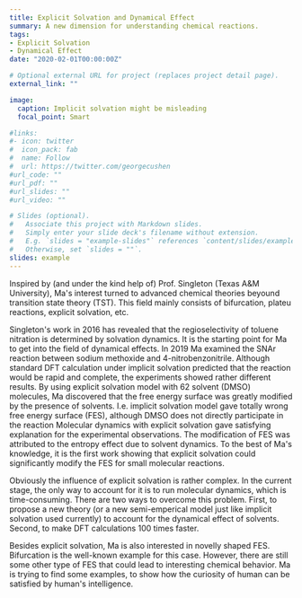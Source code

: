```yaml
---
title: Explicit Solvation and Dynamical Effect
summary: A new dimension for understanding chemical reactions.
tags:
- Explicit Solvation
- Dynamical Effect
date: "2020-02-01T00:00:00Z"

# Optional external URL for project (replaces project detail page).
external_link: ""

image:
  caption: Implicit solvation might be misleading
  focal_point: Smart

#links:
#- icon: twitter
#  icon_pack: fab
#  name: Follow
#  url: https://twitter.com/georgecushen
#url_code: ""
#url_pdf: ""
#url_slides: ""
#url_video: ""

# Slides (optional).
#   Associate this project with Markdown slides.
#   Simply enter your slide deck's filename without extension.
#   E.g. `slides = "example-slides"` references `content/slides/example-slides.md`.
#   Otherwise, set `slides = ""`.
slides: example
---
```


Inspired by (and under the kind help of) Prof. Singleton (Texas A&M University), Ma's interest turned to advanced chemical theories beyound transition state theory (TST). This field mainly consists of bifurcation, plateu reactions, explicit solvation, etc.

Singleton's work in 2016 has revealed that the regioselectivity of toluene nitration is determined by solvation dynamics. It is the starting point for Ma to get into the field of dynamical effects. In 2019 Ma examined the SNAr reaction between sodium methoxide and 4-nitrobenzonitrile. Although standard DFT calculation under implicit solvation predicted that the reaction would be rapid and complete, the experiments showed rather different results. By using explicit solvation model with 62 solvent (DMSO) molecules, Ma discovered that the free energy surface was greatly modified by the presence of solvents. I.e. implicit solvation model gave totally wrong free energy surface (FES), although DMSO does not directly participate in the reaction Molecular dynamics with explicit solvation gave satisfying explanation for the experimental observations. The modification of FES was attributed to the entropy effect due to solvent dynamics. To the best of Ma's knowledge, it is the first work showing that explicit solvation could significantly modify the FES for small molecular reactions.

Obviously the influence of explicit solvation is rather complex. In the current stage, the only way to account for it is to run molecular dynamics, which is time-consuming. There are two ways to overcome this problem. First, to propose a new theory (or a new semi-emperical model just like implicit solvation used currently) to account for the dynamical effect of solvents. Second, to make DFT calculations 100 times faster.

Besides explicit solvation, Ma is also interested in novelly shaped FES. Bifurcation is the well-known example for this case. However, there are still some other type of FES that could lead to interesting chemical behavior. Ma is trying to find some examples, to show how the curiosity of human can be satisfied by human's intelligence.


